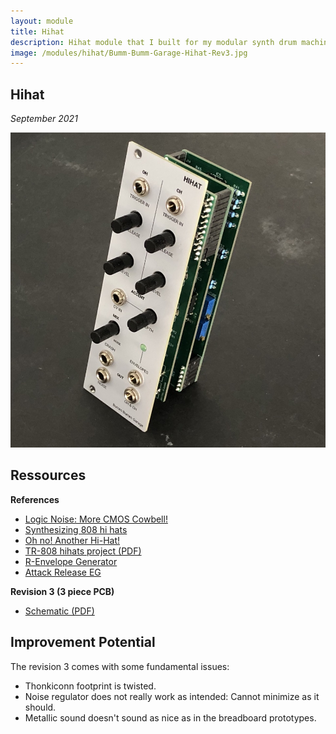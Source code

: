 ```yaml
---
layout: module
title: Hihat
description: Hihat module that I built for my modular synth drum machine project.
image: /modules/hihat/Bumm-Bumm-Garage-Hihat-Rev3.jpg
---
```


<!--

### Dazu noch

* Videos aus Instagram
* Das offene JLC Project
* Kurze Zusammenfassung oben
* Bilder von den PCBs

-->

## Hihat

*September 2021*

![Bumm-Bumm-Garage-Hihat-Rev3](/modules/hihat/Bumm-Bumm-Garage-Hihat-Rev3.jpg)

## Ressources

**References**

* [Logic Noise: More CMOS Cowbell!](https://hackaday.com/2015/04/10/logic-noise-more-cmos-cowbell/)
* [Synthesizing 808 hi hats](https://modwiggler.com/forum/viewtopic.php?t=120280)
* [Oh no! Another Hi-Hat!](https://electro-music.com/forum/viewtopic.php?t=55928)
* [TR-808 hihats project (PDF)](http://www.ericarcher.net/wp-content/uploads/2014/07/tr-808-hihat-diy-project-revised-dec-2009.pdf)
* [R-Envelope Generator](http://www.analog-synth.de/synths/mod2/trigdiv/trigdiv.htm)
* [Attack Release EG](http://www.synthdiy.com/show/?id=1134)

**Revision 3 (3 piece PCB)**

* [Schematic (PDF)](/modules/hihat/Rev2/Bumm-Bumm-Garage-Hihat-Rev2-Schematic.pdf)

## Improvement Potential

The revision 3 comes with some fundamental issues:

* Thonkiconn footprint is twisted.
* Noise regulator does not really work as intended: Cannot minimize as it should.
* Metallic sound doesn't sound as nice as in the breadboard prototypes.

